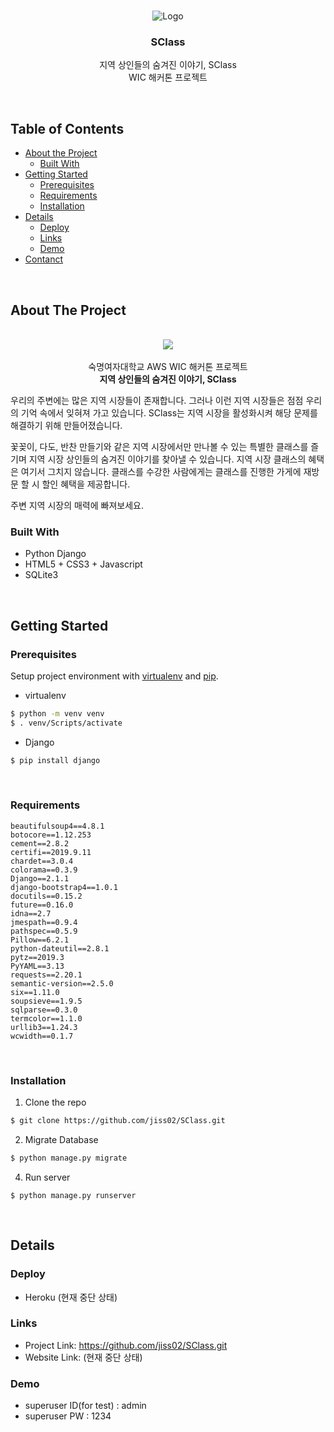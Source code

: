 <br />

<p align="center">
    <img src="https://user-images.githubusercontent.com/42693808/70762593-6f6cfb80-1d94-11ea-90a6-2f955df468f5.png" alt="Logo">
  </a>

  <h3 align="center">SClass</h3>
  <p align="center">
    지역 상인들의 숨겨진 이야기, SClass <br/>
  WIC 해커톤 프로젝트
    <br />
   </p>

&nbsp;
<!-- TABLE OF CONTENTS -->

## Table of Contents

* [About the Project](#about-the-project)
  * [Built With](#built-with)
* [Getting Started](#getting-started)
  * [Prerequisites](#prerequisites)
  * [Requirements](#requirements)
  * [Installation](#installation)
* [Details](#details) 
  * [Deploy](#deploy)
  * [Links](#links)
  * [Demo](#demo)
 * [Contanct](#contact)

&nbsp;
<!-- ABOUT THE PROJECT -->

## About The Project

<div align="center">
<br/>
    <img src="https://user-images.githubusercontent.com/42693808/70762550-3fbdf380-1d94-11ea-8309-a1d110c7cc69.png" /> <br /><br />
숙명여자대학교 AWS WIC 해커톤 프로젝트 <br/>
    <b>지역 상인들의 숨겨진 이야기, SClass</b>
</div>



우리의 주변에는 많은 지역 시장들이 존재합니다. 그러나 이런 지역 시장들은 점점 우리의 기억 속에서 잊혀져 가고 있습니다. SClass는 지역 시장을 활성화시켜 해당 문제를 해결하기 위해 만들어졌습니다.

꽃꽂이, 다도, 반찬 만들기와 같은 지역 시장에서만 만나볼 수 있는 특별한 클래스를 즐기며 지역 시장 상인들의 숨겨진 이야기를 찾아낼 수 있습니다. 지역 시장 클래스의 혜택은 여기서 그치지 않습니다. 클래스를 수강한 사람에게는 클래스를 진행한 가게에 재방문 할 시 할인 혜택을 제공합니다. 

주변 지역 시장의 매력에 빠져보세요.

### Built With

* Python Django
* HTML5 + CSS3 + Javascript
* SQLite3

&nbsp;
<!-- GETTING STARTED -->

## Getting Started



### Prerequisites

Setup project environment with [virtualenv](https://virtualenv.pypa.io) and [pip](https://pip.pypa.io).

* virtualenv

```sh
$ python -m venv venv
$ . venv/Scripts/activate
```

* Django

```sh
$ pip install django
```


&nbsp;

### Requirements

```
beautifulsoup4==4.8.1
botocore==1.12.253
cement==2.8.2
certifi==2019.9.11
chardet==3.0.4
colorama==0.3.9
Django==2.1.1
django-bootstrap4==1.0.1
docutils==0.15.2
future==0.16.0
idna==2.7
jmespath==0.9.4
pathspec==0.5.9
Pillow==6.2.1
python-dateutil==2.8.1
pytz==2019.3
PyYAML==3.13
requests==2.20.1
semantic-version==2.5.0
six==1.11.0
soupsieve==1.9.5
sqlparse==0.3.0
termcolor==1.1.0
urllib3==1.24.3
wcwidth==0.1.7
```

&nbsp;

### Installation

1. Clone the repo

```sh
$ git clone https://github.com/jiss02/SClass.git
```

2. Migrate Database

```sh
$ python manage.py migrate
```

4. Run server

```
$ python manage.py runserver
```

&nbsp;

## Details 

### Deploy

* Heroku (현재 중단 상태)
  &nbsp;

### Links

* Project Link: https://github.com/jiss02/SClass.git
* Website Link: (현재 중단 상태)
  &nbsp;

### Demo

* superuser ID(for test) : admin
* superuser PW : 1234


